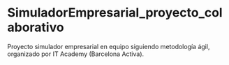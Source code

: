 # SimuladorEmpresarial_proyecto_colaborativo
Proyecto simulador empresarial en equipo siguiendo metodología ágil, organizado por IT Academy (Barcelona Activa).

